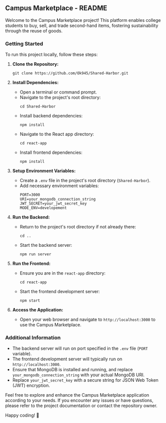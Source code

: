 ## Campus Marketplace - README

Welcome to the Campus Marketplace project! This platform enables college students to buy, sell, and trade second-hand items, fostering sustainability through the reuse of goods.

### Getting Started

To run this project locally, follow these steps:

1. **Clone the Repository:**
   ```
   git clone https://github.com/Ok945/Shared-Harbor.git
   ```

2. **Install Dependencies:**
   - Open a terminal or command prompt.
   - Navigate to the project's root directory:
     ```
     cd Shared-Harbor
     ```
   - Install backend dependencies:
     ```
     npm install
     ```
   - Navigate to the React app directory:
     ```
     cd react-app
     ```
   - Install frontend dependencies:
     ```
     npm install
     ```

3. **Setup Environment Variables:**
   - Create a `.env` file in the project's root directory (`Shared-Harbor`).
   - Add necessary environment variables:
     ```
     PORT=3000
     URI=your_mongodb_connection_string
     JWT_SECRET=your_jwt_secret_key
     MODE_ENV=developement
     ```

4. **Run the Backend:**
   - Return to the project's root directory if not already there:
     ```
     cd ..
     ```
   - Start the backend server:
     ```
     npm run server
     ```

5. **Run the Frontend:**
   - Ensure you are in the `react-app` directory:
     ```
     cd react-app
     ```
   - Start the frontend development server:
     ```
     npm start
     ```

6. **Access the Application:**
   - Open your web browser and navigate to `http://localhost:3000` to use the Campus Marketplace.

### Additional Information

- The backend server will run on port specified in the `.env` file (`PORT` variable).
- The frontend development server will typically run on `http://localhost:3000`.
- Ensure that MongoDB is installed and running, and replace `your_mongodb_connection_string` with your actual MongoDB URI.
- Replace `your_jwt_secret_key` with a secure string for JSON Web Token (JWT) encryption.

Feel free to explore and enhance the Campus Marketplace application according to your needs. If you encounter any issues or have questions, please refer to the project documentation or contact the repository owner.

Happy coding! 🌱
